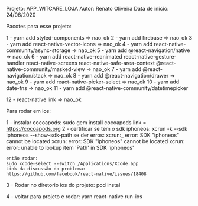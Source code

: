 Projeto: APP_WITCARE_LOJA
Autor: Renato Oliveira
Data de inicio: 24/06/2020

Pacotes para esse projeto:

1 - yarn add styled-components => nao_ok
2 - yarn add firebase => nao_ok 
3 - yarn add react-native-vector-icons => nao_ok
4 - yarn add react-native-community/async-storage => nao_ok
5 - yarn add @react-navigation/native => nao_ok
6 - yarn add react-native-reanimated react-native-gesture-handler react-native-screens react-native-safe-area-context @react-native-community/masked-view => nao_ok
7 - yarn add @react-navigation/stack => nao_ok
8 - yarn add @react-navigation/drawer => nao_ok
9 - yarn add react-native-picker-select => nao_ok
10 - yarn add date-fns => nao_ok
11 - yarn add @react-native-community/datetimepicker

12 - react-native link => nao_ok

Para rodar em ios:

1 - instalar cocoapods:
    sudo gem install cocoapods
    link = https://cocoapods.org
2 - certificar se tem o sdk iphoneos:
    xcrun -k --sdk iphoneos --show-sdk-path
    se der erros:
    xcrun:_ error: SDK "iphoneos" cannot be located
    xcrun: error: SDK "iphoneos" cannot be located
    xcrun: error: unable to lookup item 'Path' in SDK 'iphoneos'

    então rodar:
    sudo xcode-select --switch /Applications/Xcode.app
    Link da discussão do problema:
    https://github.com/facebook/react-native/issues/18408
3 - Rodar no diretorio ios do projeto:
    pod instal

4 - voltar para projeto e rodar:
    yarn react-native run-ios